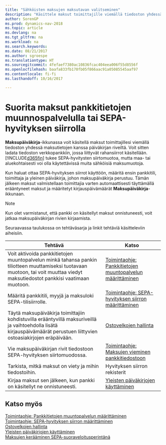 ```yaml
---
title: "Sähköisten maksujen maksutavan valitseminen"
description: "Käsittele maksut toimittajille viemällä tiedoston yhdessä maksutietojen kanssa päiväkirjan riveiltä."
author: SorenGP
ms.prod: dynamics-nav-2018
ms.topic: article
ms.devlang: na
ms.tgt_pltfrm: na
ms.workload: na
ms.search.keywords: 
ms.date: 08/21/2017
ms.author: sgroespe
ms.translationtype: HT
ms.sourcegitcommit: 4fefaef7380ac10836fcac404eea006f55d8556f
ms.openlocfilehash: baafa833fb170fb05f866aac91a05085545aaf97
ms.contentlocale: fi-fi
ms.lasthandoff: 10/16/2017

---
```

# <a name="make-payments-with-bank-data-conversion-service-or-sepa-credit-transfer"></a>Suorita maksut pankkitietojen muunnospalvelulla tai SEPA-hyvityksen siirrolla
**Maksupäiväkirja**-ikkunassa voit käsitellä maksut toimittajillesi viemällä tiedoston yhdessä maksutietojen kanssa päiväkirjan riveiltä. Voit sitten ladata tiedoston verkkopankkiin, jossa liittyvät rahansiirrot käsitellään. [!INCLUDE[d365fin](includes/d365fin_md.md)] tukee SEPA-hyvitysten siirtomuotoa, mutta maa- tai aluekohtaisesti voi olla käytettävissä muita sähköisiä maksumuotoja.   

 Kun haluat ottaa SEPA-hyvityksen siirrot käyttöön, määritä ensin pankkitili, toimittaja ja yleinen päiväkirja, johon maksupäiväkirja perustuu. Tämän jälkeen maksut valmistellaan toimittajia varten automaattisesti täyttämällä erääntyneet maksut ja määritetyt kirjauspäivämäärät **Maksupäiväkirja**-ikkunaan.  

> [!NOTE]  
>  Kun olet varmistanut, että pankki on käsitellyt maksut onnistuneesti, voit jatkaa maksupäiväkirjan rivien kirjaamista.  

 Seuraavassa taulukossa on tehtäväsarja ja linkit tehtäviä käsitteleviin aiheisiin.   

|**Tehtävä**|**Katso**|  
|------------|-------------|  
|Voit aktivoida pankkitietojen muuntopalvelun minkä tahansa pankin tiliotteen muuttamiseksi tuotavaan muotoon, tai voit muuttaa viedyt maksutiedostot pankkisi vaatimaan muotoon.|[Toimintaohje: Pankkitietojen muuntopalvelun määrittäminen](bank-how-setup-bank-data-conversion-service.md)|  
|Määritä pankkitili, myyjä ja maksuloki SEPA-tilisiirrolle.|[Toimintaohje: SEPA-hyvityksen siirron määrittäminen](finance-how-to-set-up-sepa-credit-transfer.md)|  
|Täytä maksupäiväkirja toimittajiin kohdistuvilla erääntyvillä maksuriveillä ja vaihtoehdolla lisätä kirjauspäivämäärät perustuen liittyvien ostoasiakirjojen eräpäivään.|[Ostovelkojen hallinta](payables-manage-payables.md)|  
|Vie maksupäiväkirjan rivit tiedostoon SEPA-hyvityksen siirtomuodossa.|[Toimintaohje: Maksujen vieminen pankkitiedostoon](payables-how-export-payments-bank-file.md)|  
|Tarkista, mitkä maksut on viety ja mihin tiedostoihin.|Hyvityksen siirron rekisterit|  
|Kirjaa maksut sen jälkeen, kun pankki on käsitellyt ne onnistuneesti.|[Yleisten päiväkirjojen käyttäminen](ui-work-general-journals.md)|  

## <a name="see-also"></a>Katso myös  
[Toimintaohje: Pankkitietojen muuntopalvelun määrittäminen](bank-how-setup-bank-data-conversion-service.md)  
[Toimintaohje: SEPA-hyvityksen siirron määrittäminen](finance-how-to-set-up-sepa-credit-transfer.md)  
[Ostovelkojen hallinta](payables-manage-payables.md)   
[Yleisten päiväkirjojen käyttäminen](ui-work-general-journals.md)  
[Maksujen kerääminen SEPA-suoraveloitusperintänä](finance-collect-payments-with-sepa-direct-debit.md)   

